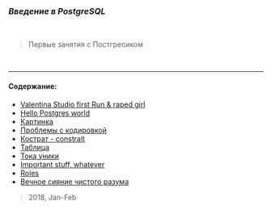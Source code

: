 ### _Введение в PostgreSQL_


<br>


> Первые занятия с Постгресиком


<br>

___


#### Содержание:

+ [Valentina Studio first Run & raped girl](postgresql_001.jpg)
+ [Hello Postgres world](postgresql_003.jpg)
+ [Картинка](postgresql_004.jpg)
+ [Проблемы с кодировкой](postgresql_005.jpg)
+ [Кострат - constrait](postgresql_006.jpg)
+ [Таблица](postgresql_007.jpg)
+ [Тока уники](postgresql_008.jpg)
+ [Important stuff, whatever](postgresql_009.jpg)
+ [Roles](pstq.jpg)
+ [Вечное сияние чистого разума](pstq2.jpg)

> 2018, Jan-Feb


